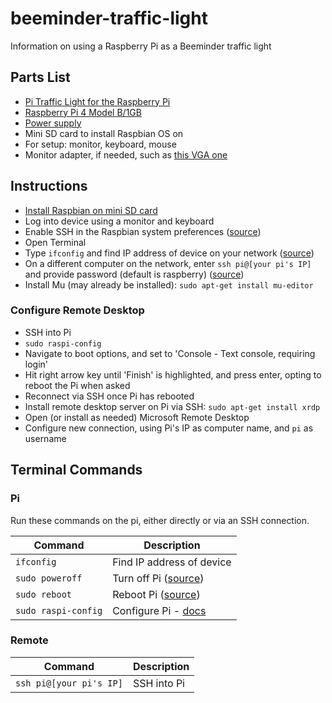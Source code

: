 # beeminder-traffic-light
Information on using a Raspberry Pi as a Beeminder traffic light

## Parts List

- [Pi Traffic Light for the Raspberry Pi](https://www.amazon.com/Pi-Traffic-Light-Raspberry/dp/B00P8VFA42/ref=semantic_sims_1/130-6975241-4392340?_encoding=UTF8&pd_rd_i=B00P8VFA42&pd_rd_r=7283f3a1-82c3-44b2-af30-152f2976ce75&pd_rd_w=HQYPc&pd_rd_wg=hxvNO&pf_rd_p=b42baf07-5cc2-47ee-8f0b-ef2828d2c700&pf_rd_r=H8MJ6F4P9SE2CQ713HM0&psc=1&refRID=H8MJ6F4P9SE2CQ713HM0)
- [Raspberry Pi 4 Model B/1GB](https://www.pishop.us/product/raspberry-pi-4-model-b-1gb/?src=raspberrypi)
- [Power supply](https://www.amazon.com/CanaKit-Raspberry-Power-Supply-USB-C/dp/B07TYQRXTK/ref=sr_1_2?keywords=canakit+pi+4+power&qid=1568845040&sr=8-2)
- Mini SD card to install Raspbian OS on
- For setup: monitor, keyboard, mouse
- Monitor adapter, if needed, such as [this VGA one](https://www.amazon.com/dp/B07QFVK1T6/ref=pe_825000_114665720_TE_item?pldnSite=1)

## Instructions

- [Install Raspbian on mini SD card](https://www.raspberrypi.org/documentation/installation/installing-images/)
- Log into device using a monitor and keyboard
- Enable SSH in the Raspbian system preferences ([source](https://itsfoss.com/ssh-into-raspberry/))
- Open Terminal
- Type `ifconfig` and find IP address of device on your network ([source](https://itsfoss.com/ssh-into-raspberry/))
- On a different computer on the network, enter `ssh pi@[your pi's IP]` and provide password (default is raspberry) ([source](https://itsfoss.com/ssh-into-raspberry/))
- Install Mu (may already be installed): `sudo apt-get install mu-editor`

### Configure Remote Desktop

- SSH into Pi
- `sudo raspi-config`
- Navigate to boot options, and set to 'Console - Text console, requiring login'
- Hit right arrow key until 'Finish' is highlighted, and press enter, opting to reboot the Pi when asked
- Reconnect via SSH once Pi has rebooted
- Install remote desktop server on Pi via SSH: `sudo apt-get install xrdp`
- Open (or install as needed) Microsoft Remote Desktop
- Configure new connection, using Pi's IP as computer name, and `pi` as username

## Terminal Commands

### Pi

Run these commands on the pi, either directly or via an SSH connection.

Command             | Description
--------------------|---------------
`ifconfig`          | Find IP address of device
`sudo poweroff`     | Turn off Pi ([source](https://askubuntu.com/questions/187071/how-do-i-shut-down-or-reboot-from-a-terminal))
`sudo reboot`       | Reboot Pi ([source](https://askubuntu.com/questions/187071/how-do-i-shut-down-or-reboot-from-a-terminal))
`sudo raspi-config` | Configure Pi - [docs](https://www.raspberrypi.org/documentation/configuration/raspi-config.md)

### Remote

Command                 | Description
------------------------|---------------
`ssh pi@[your pi's IP]` | SSH into Pi
